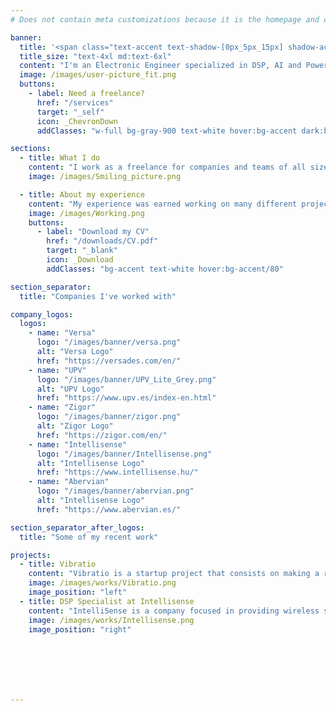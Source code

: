```yaml
---
# Does not contain meta customizations because it is the homepage and config is already set in the config file

banner:
  title: '<span class="text-accent text-shadow-[0px_5px_15px] shadow-accent/10">Hi</span>, my name is <span class="text-blue-500">Javier Serrano</span>'
  title_size: "text-4xl md:text-6xl"
  content: "I'm an Electronic Engineer specialized in DSP, AI and Power Electronics."  
  image: /images/user-picture_fit.png
  buttons:
    - label: Need a freelance?
      href: "/services"
      target: "_self"
      icon: _ChevronDown
      addClasses: "w-full bg-gray-900 text-white hover:bg-accent dark:border-white/10 dark:border"

sections:
  - title: What I do
    content: "I work as a freelance for companies and teams of all sizes. I can dive into any project and technology, and play different roles in a team. My years enrolled in different tasks and companies turned me into a highly technical and creative problem-solver. <br/><br/>I am passionate on what I do, and always stay commited with my given purpose. I will always look further ahead to ease the work of my colleagues and leaders, and make communication a priority for success.<br/>"
    image: /images/Smiling_picture.png

  - title: About my experience
    content: "My experience was earned working on many different projects, as well as studying powerful technologies, both during my academic and working years. I am a naturally-curious person, always excited to learn more.<br/><br/>I am happy to share with you a deeper insight of my background. You can find more in this blog."
    image: /images/Working.png
    buttons:
      - label: "Download my CV"
        href: "/downloads/CV.pdf"
        target: "_blank"
        icon: _Download
        addClasses: "bg-accent text-white hover:bg-accent/80"

section_separator:
  title: "Companies I've worked with"

company_logos:
  logos:
    - name: "Versa"
      logo: "/images/banner/versa.png"
      alt: "Versa Logo"
      href: "https://versades.com/en/"
    - name: "UPV"
      logo: "/images/banner/UPV_Lite_Grey.png"
      alt: "UPV Logo"
      href: "https://www.upv.es/index-en.html"
    - name: "Zigor"
      logo: "/images/banner/zigor.png"
      alt: "Zigor Logo"
      href: "https://zigor.com/en/"
    - name: "Intellisense"
      logo: "/images/banner/Intellisense.png"
      alt: "Intellisense Logo"
      href: "https://www.intellisense.hu/"
    - name: "Abervian"
      logo: "/images/banner/abervian.png"
      alt: "Intellisense Logo"
      href: "https://www.abervian.es/"

section_separator_after_logos:
  title: "Some of my recent work"

projects:
  - title: Vibratio
    content: "Vibratio is a startup project that consists on making a real-time reverb cancelling system for speakers. My work started with the atchitecture conception, and ended with an embedded system that can play aptX audio and run configurable DSP pipelines in real time by using a phone app. For this task an STM32H7 and Qualcomm QCC5125 were used. The DSP capabilities in ARM processors were key to achieve an efficient convolution algotihm."
    image: /images/works/Vibratio.png
    image_position: "left"
  - title: DSP Specialist at Intellisense
    content: "IntelliSense is a company focused in providing wireless sensing solutions.<br/>I had an important role developing a wireless sensing system using AI and RF. My technical tasks consisted in designing, testing and implementing DSP pipelines in the system."
    image: /images/works/Intellisense.png
    image_position: "right"







---
```

